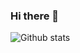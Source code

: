 ### Hi there 👋
![Github stats](https://github-readme-stats.vercel.app/api?username=quantaosun&theme=highcontrast&show_icons=true&count_private=true)

<!--
**quantaosun/quantaosun** is a ✨ _special_ ✨ repository because its `README.md` (this file) appears on your GitHub profile.

Here are some ideas to get you started:

- 🔭 I’m currently working on ...
- 🌱 I’m currently learning ...
- 👯 I’m looking to collaborate on ...
- 🤔 I’m looking for help with ...
- 💬 Ask me about ...
- 📫 How to reach me: ...
- 😄 Pronouns: ...
- ⚡ Fun fact: ...
-->
